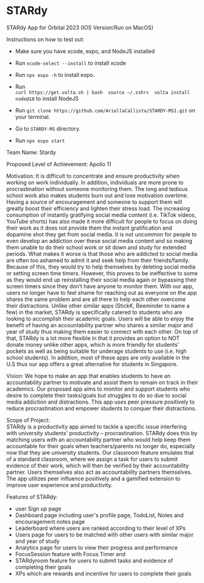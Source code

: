 # STARdy
STARdy App for Orbital 2023 (IOS Version/Run on MacOS)

Instructions on how to test out:
- Make sure you have xcode, expo, and NodeJS installed
- Run `xcode-select --install` to install xcode
- Run `npx expo -h` to install expo.
- Run  
      ```
      curl https://get.volta.sh | bash 
      source ~/.zshrc 
      volta install node@18
       ``` 
   to install NodeJS

- Run `git clone https://github.com/AriellaCallista/STARDY-MS1.git` on your terminal.
- Go to  `STARDY-MS` directory.
- Run `npx expo start`


Team Name: 
Stardy

Proposed Level of Achievement: 
Apollo 11

Motivation: 
It is difficult to concentrate and ensure productivity when working on work individually. In addition, individuals are more prone to procrastination without someone monitoring them. The long and tedious school work also makes students burn out and lose motivation overtime. Having a source of encouragement and someone to support them will greatly boost their efficiency and lighten their stress load. 
The increasing consumption of instantly gratifying social media content (i.e. TikTok videos, YouTube shorts) has also made it more difficult for people to focus on doing their work as it does not provide them the instant gratification and dopamine shot they get from social media. It is not uncommon for people to even develop an addiction over these social media content and so making them unable to do their school work or sit down and study for extended periods. 
What makes it worse is that those who are addicted to social media are often too ashamed to admit it and seek help from their friends/family. Because of this, they would try to help themselves by deleting social media or setting screen time timers. However, this proves to be ineffective to some as they would end up reinstalling their social media again or bypassing their screen timers since they don’t have anyone to monitor them. With our app, users no longer have to feel shame for reaching out as everyone on the app shares the same problem and are all there to help each other overcome their distractions. 
Unlike other similar apps (StickK, Beeminder to name a few) in the market, STARdy is specifically catered to students who are looking to accomplish their academic goals. Users will be able to enjoy the benefit of having an accountability partner who shares a similar major and year of study thus making them easier to connect with each other. On top of that, STARdy is a lot more flexible in that it provides an option to NOT donate money unlike other apps, which is more friendly for students’ pockets as well as being suitable for underage students to use (i.e. high school students). In addition, most of these apps are only available in the U.S thus our app offers a great alternative for students in Singapore. 

Vision: 
We hope to make an app that enables students to have an accountability partner to motivate and assist them to remain on track in their academics. Our proposed app aims to monitor and support students who desire to complete their tasks/goals but struggles to do so due to social media addiction and distractions. This app uses peer pressure positively to reduce procrastination and empower students to conquer their distractions. 

Scope of Project:  
STARdy is a productivity app aimed to tackle a specific issue interfering with university students’ productivity – procrastination. STARdy does this by matching users with an accountability partner who would help keep them accountable for their goals when teachers/parents no longer do, especially now that they are university students. Our classroom feature emulates that of a standard classroom, where we assign a task for users to submit evidence of their work, which will then be verified by their accountability partner. Users themselves also act as accountability partners themselves. The app utilizes peer influence positively and a gamified extension to improve user experience and productivity. 

Features of STARdy: 
- user Sign up page 
- Dashboard page including user's profile page, TodoList, Notes and encouragement notes page 
- Leaderboard where users are ranked according to their level of XPs
- Users page for users to be matched with other users with similar major and year of study
- Analytics page for users to view their progress and performance 
- FocusSession feature with Focus Timer and
- STARdyroom feature for users to submit tasks and evidence of completing their goals 
- XPs which are rewards and incentive for users to complete their goals 
